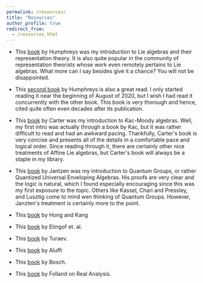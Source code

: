 ```yaml
---
permalink: /resources/
title: "Resources"
author_profile: true
redirect_from: 
  - /resources.html
---
```


* This [book](https://www.springer.com/gp/book/9780387900537) by Humphreys was my introduction to Lie algebras and their representation theory. It is also quite popular in the community of representation theorists whose work even remotely pertains to Lie algebras. What more can I say besides give it a chance? You will not be disappointed.

* This [second book](https://books.google.com/books/about/Reflection_Groups_and_Coxeter_Groups.html?id=ODfjmOeNLMUC) by Humphreys is also a great read. I only started reading it near the beginning of August of 2020, but I wish I had read it concurrently with the other book. This book is very thorough and hence, cited quite often even decades after its publication.

* This [book](https://books.google.com/books/about/Lie_Algebras_of_Finite_and_Affine_Type.html?id=gv2Xf8VVi2MC) by Carter was my introduction to Kac-Moody algebras. Well, my first intro was actually through a book by Kac, but it was rather difficult to read and had an awkward pacing. Thankfully, Carter's book is very concise and presents all of the details in a comfortable pace and logical order. Since reading through it, there are certainly other nice treatments of Affine Lie algebras, but Carter's book will always be a staple in my library.

* This [book](https://books.google.com/books/about/Lectures_on_Quantum_Groups.html?id=uOGqPjjVt0AC) by Jantzen was my introduction to Quantum Groups, or rather Quantized Universal Enveloping Algebras. His proofs are very clear and the logic is natural, which I found especially encouraging since this was my first exposure to the topic. Others like Kassel, Chari and Pressley, and Lusztig come to mind wen thinking of Quantum Groups. However, Janzten's treatment is certainly more to the point.

* This [book](https://books.google.com/books/about/Introduction_to_Quantum_Groups_and_Cryst.html?id=9T1vXWCbtLwC) by Hong and Kang

* This [book](https://www.google.com/books/edition/Tensor_Categories/NwM-CgAAQBAJ?hl=en&gbpv=0) by Etingof et. al.

* This [book](https://www.google.com/books/edition/Tensor_Categories/NwM-CgAAQBAJ?hl=en&gbpv=0) by Turaev.

* This [book](https://books.google.com/books/about/Algebra_Chapter_0.html?id=deWkZWYbyHQC) by Aluffi

* This [book](https://books.google.com/books/about/Algebraic_Geometry_and_Commutative_Algeb.html?id=oZnzciVdQXcC) by Bosch.

* This [book](https://books.google.com/books/about/Real_Analysis.html?id=wI4fAwAAQBAJ) by Folland on Real Analysis.
